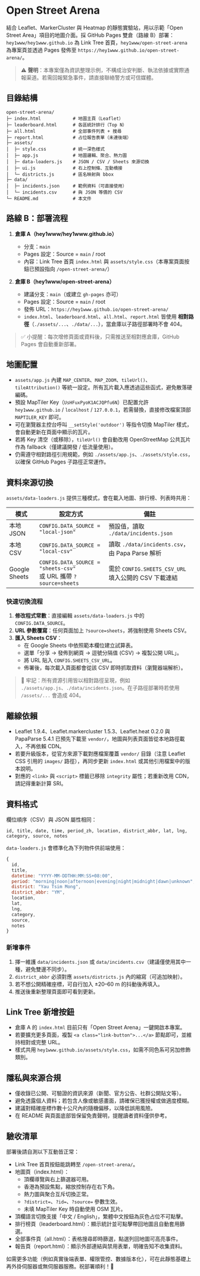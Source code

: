 # Open Street Arena

結合 Leaflet、MarkerCluster 與 Heatmap 的靜態實驗站，用以示範「Open Street Area」項目的地圖介面。採 GitHub Pages 雙倉（路線 B）部署：`hey1www/hey1www.github.io` 為 Link Tree 首頁，`hey1www/open-street-arena` 為專案頁並透過 Pages 發佈至 `https://hey1www.github.io/open-street-arena/`。

> ⚠️ **聲明**：本專案僅為資訊整理示例，不構成治安判斷、執法依據或實際通報渠道。若需回報緊急事件，請直接聯絡警方或可信媒體。

## 目錄結構

```
open-street-arena/
├─ index.html            # 地圖主頁（Leaflet）
├─ leaderboard.html      # 各區統計排行（Top N）
├─ all.html              # 全部事件列表 + 搜尋
├─ report.html           # 占位報告表單（未連後端）
├─ assets/
│  ├─ style.css          # 統一深色樣式
│  ├─ app.js             # 地圖邏輯、聚合、熱力圖
│  ├─ data-loaders.js    # JSON / CSV / Sheets 來源切換
│  ├─ ui.js              # 右上控制條、互動橋接
│  └─ districts.js       # 區名映射與 bbox
├─ data/
│  ├─ incidents.json     # 範例資料（可直接使用）
│  └─ incidents.csv      # 與 JSON 等價的 CSV
└─ README.md             # 本文件
```

## 路線 B：部署流程

1. **倉庫 A（hey1www/hey1www.github.io）**
   - 分支：`main`
   - Pages 設定：Source = `main` / root
   - 內容：Link Tree 首頁 `index.html` 與 `assets/style.css`（本專案頁面按鈕已預設指向 `/open-street-arena/`）

2. **倉庫 B（hey1www/open-street-arena）**
   - 建議分支：`main`（或建立 `gh-pages` 亦可）
   - Pages 設定：Source = `main` / root
   - 發佈 URL：`https://hey1www.github.io/open-street-arena/`
   - `index.html`、`leaderboard.html`、`all.html`、`report.html` 皆使用 **相對路徑**（`./assets/...`、`./data/...`），當倉庫以子路徑部署時不會 404。

> ✅ 小提醒：每次增修頁面或資料後，只需推送至相對應倉庫，GitHub Pages 會自動重新部署。

## 地圖配置

- `assets/app.js` 內建 `MAP_CENTER`、`MAP_ZOOM`、`tileUrl()`、`tileAttribution()` 等統一設定。所有瓦片載入應透過這些函式，避免散落硬編碼。
- 預設 MapTiler Key（`UsHFuxPyoK1ACJQPfu6N`）已配置允許 `hey1www.github.io` / `localhost` / `127.0.0.1`，若需替換，直接修改檔案頂部 `MAPTILER_KEY` 即可。
- 可在瀏覽器主控台呼叫 `__setStyle('outdoor')` 等指令切換 MapTiler 樣式，會自動更新在頁面中顯示的瓦片。
- 若將 Key 清空（或移除），`tileUrl()` 會自動改用 OpenStreetMap 公共瓦片作為 fallback（僅建議開發 / 低流量使用）。
- 仍需遵守相對路徑引用規範，例如 `./assets/app.js`、`./assets/style.css`，以確保 GitHub Pages 子路徑正常運作。

## 資料來源切換

`assets/data-loaders.js` 提供三種模式，會在載入地圖、排行榜、列表時共用：

| 模式          | 設定方式                                   | 備註 |
|---------------|---------------------------------------------|------|
| 本地 JSON     | `CONFIG.DATA_SOURCE = "local-json"`         | 預設值，讀取 `./data/incidents.json` |
| 本地 CSV      | `CONFIG.DATA_SOURCE = "local-csv"`          | 讀取 `./data/incidents.csv`，由 Papa Parse 解析 |
| Google Sheets | `CONFIG.DATA_SOURCE = "sheets-csv"` <br> 或 URL 攜帶 `?source=sheets` | 需於 `CONFIG.SHEETS_CSV_URL` 填入公開的 CSV 下載連結 |

### 快速切換流程

1. **修改程式常數**：直接編輯 `assets/data-loaders.js` 中的 `CONFIG.DATA_SOURCE`。
2. **URL 參數覆寫**：任何頁面加上 `?source=sheets`，將強制使用 Sheets CSV。
3. **匯入 Sheets CSV**：
   - 在 Google Sheets 中依照範本欄位建立試算表。
   - 選單「分享 → 發佈到網頁 → 逗號分隔值 (CSV) → 複製公開 URL」。
   - 將 URL 貼入 `CONFIG.SHEETS_CSV_URL`。
   - 佈署後，每次載入頁面都會從該 CSV 即時抓取資料（瀏覽器端解析）。

> 📌 牢記：所有資源引用皆以相對路徑呈現，例如 `./assets/app.js`、`./data/incidents.json`。在子路徑部署時若使用 `/assets/...` 會造成 404。

## 離線依賴

- Leaflet 1.9.4、Leaflet.markercluster 1.5.3、Leaflet.heat 0.2.0 與 PapaParse 5.4.1 已預先下載至 `vendor/`，地圖與列表頁面皆從本地路徑載入，不再依賴 CDN。
- 若要升級版本，從官方來源下載對應檔案覆蓋 `vendor/` 目錄（注意 Leaflet CSS 引用的 `images/` 路徑），再同步更新 `index.html` 或其他引用檔案中的版本說明。
- 對應的 `<link>` 與 `<script>` 標籤已移除 `integrity` 屬性；若重新改用 CDN，請記得重新計算 SRI。

## 資料格式

欄位順序（CSV）與 JSON 屬性相同：

```
id, title, date, time, period_zh, location, district_abbr, lat, lng, category, source, notes
```

`data-loaders.js` 會標準化為下列物件供前端使用：

```js
{
  id,
  title,
  datetime: "YYYY-MM-DDTHH:MM:SS+08:00",
  period: "morning|noon|afternoon|evening|night|midnight|dawn|unknown",
  district: "Yau Tsim Mong",
  district_abbr: "YM",
  location,
  lat,
  lng,
  category,
  source,
  notes
}
```

### 新增事件

1. 擇一維護 `data/incidents.json` 或 `data/incidents.csv`（建議僅使用其中一種，避免雙邊不同步）。
2. `district_abbr` 必須對應 `assets/districts.js` 內的縮寫（可追加映射）。
3. 若不想公開精確座標，可自行加入 ±20–60 m 的抖動後再填入。
4. 推送後重新整理頁面即可看到更新。

## Link Tree 新增按鈕

- 倉庫 A 的 `index.html` 目前只有「Open Street Arena」一鍵開啟本專案。
- 若要擴充更多頁面，複製 `<a class="link-button">...</a>` 節點即可，並維持相對或完整 URL。
- 樣式共用 `hey1www.github.io/assets/style.css`，如需不同色系可另加修飾類別。

## 隱私與來源合規

- 僅收錄已公開、可驗證的資訊來源（新聞、官方公告、社群公開貼文等）。
- 避免透露個人資料；若包含人像或敏感畫面，請確保已獲授權或做適度模糊。
- 建議對精確座標作數十公尺內的隨機偏移，以降低誤用風險。
- 在 README 與頁面底部皆保留免責聲明，提醒讀者資料僅供參考。

## 驗收清單

部署後請自測以下互動皆正常：

- Link Tree 首頁按鈕能跳轉至 `/open-street-arena/`。
- 地圖頁（index.html）：
  - 頂欄導覽與右上篩選器可用。
  - 香港為預設焦點，縮放控制存在右下角。
  - 熱力圖與聚合互斥切換正常。
  - `?district=`、`?id=`、`?source=` 參數生效。
  - 未填 MapTiler Key 時自動使用 OSM 瓦片。
- 頂欄語言切換支援「中文 / English」，繁體中文按鈕為灰色占位不可點擊。
- 排行榜頁（leaderboard.html）：顯示統計並可點擊帶回地圖且自動套用篩選。
- 全部事件頁（all.html）：表格搜尋即時篩選，點選列回地圖可高亮事件。
- 報告頁（report.html）：顯示外部連結與禁用表單，明確告知不收集資料。

如需更多功能（例如真實後端表單、權限管控、數據版本化），可在此靜態基礎上再外掛伺服器或無伺服器服務。祝部署順利！🎯
